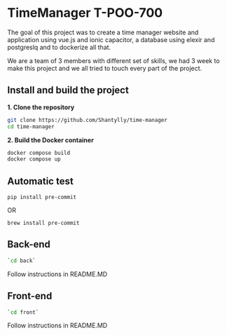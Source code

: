 # TimeManager T-POO-700

The goal of this project was to create a time manager website and application using vue.js and ionic capacitor, a database using elexir and postgreslq and to dockerize all that.


We are a team of 3 members with different set of skills, we had 3 week to make this project and we all tried to touch every part of the project.

## Install and build the project

**1. Clone the repository**
   
```sh
git clone https://github.com/Shantylly/time-manager
cd time-manager
```

**2. Build the Docker container**

```sh
docker compose build
docker compose up
```

## Automatic test

```
pip install pre-commit
```

OR

```
brew install pre-commit
```

## Back-end

```sh
`cd back`
```
Follow instructions in README.MD


## Front-end

```sh
`cd front`
```
Follow instructions in README.MD

